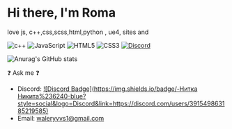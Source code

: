 # Hi there, I'm Roma
love js, c++,css,scss,html,python , ue4, sites and 

![c++](https://img.shields.io/badge/c++-%23ED8B00.svg?style=for-the-badge&logo=c++&logoColor=white)    ![JavaScript](https://img.shields.io/badge/javascript-%23323330.svg?style=for-the-badge&logo=javascript&logoColor=%23F7DF1E)    ![HTML5](https://img.shields.io/badge/html5-%23E34F26.svg?style=for-the-badge&logo=html5&logoColor=white)    ![CSS3](https://img.shields.io/badge/css3-%231572B6.svg?style=for-the-badge&logo=css3&logoColor=white)   [![Discord](https://img.shields.io/discord/872512727418015755?label=DISCORD&style=for-the-badge)](https://discord.gg/mcnWfGTC)

![Anurag's GitHub stats](https://github-readme-stats.vercel.app/api?username=nitkanikita21&show_icons=true&theme=merko)

❓ Ask me ❓
* Discord: [![Discord Badge](https://img.shields.io/badge/-Нитка Никита%236240-blue?style=social&logo=Discord&link=https://discord.com/users/391549863185219585)](https://discord.com/users/391549863185219585)
* Email: waleryvvs1@gmail.com
